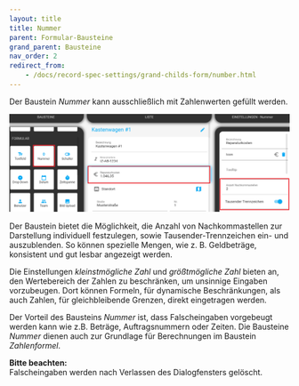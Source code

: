 ```yaml
---
layout: title
title: Nummer
parent: Formular-Bausteine
grand_parent: Bausteine
nav_order: 2
redirect_from:
    - /docs/record-spec-settings/grand-childs-form/number.html
---
```


Der Baustein _Nummer_ kann ausschließlich mit Zahlenwerten gefüllt werden.

![number](\old_assets\record-spec-settings\1number.png 'number')

Der Baustein bietet die Möglichkeit, die Anzahl von Nachkommastellen zur Darstellung individuell festzulegen, sowie Tausender-Trennzeichen ein- und auszublenden.
So können spezielle Mengen, wie z. B. Geldbeträge, konsistent und gut lesbar angezeigt werden.

Die Einstellungen _kleinstmögliche Zahl_ und _größtmögliche Zahl_ bieten an, den Wertebereich der Zahlen zu beschränken, um unsinnige Eingaben vorzubeugen.
Dort können Formeln, für dynamische Beschränkungen, als auch Zahlen, für gleichbleibende Grenzen, direkt eingetragen werden.

Der Vorteil des Bausteins _Nummer_ ist, dass Falscheingaben vorgebeugt werden kann wie z.B. Beträge,
Auftragsnummern oder Zeiten. Die Bausteine _Nummer_ dienen auch zur Grundlage für Berechnungen im
Baustein _Zahlenformel_.

**Bitte beachten:**  
Falscheingaben werden nach Verlassen des Dialogfensters gelöscht.
